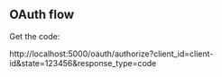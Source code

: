 
## OAuth flow

Get the code: 

http://localhost:5000/oauth/authorize?client_id=client-id&state=123456&response_type=code
